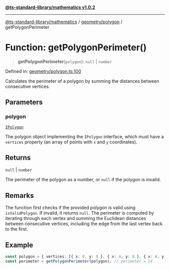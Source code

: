 [**@ts-standard-library/mathematics v1.0.2**](../../../README.md)

***

[@ts-standard-library/mathematics](../../../README.md) / [geometry/polygon](../README.md) / getPolygonPerimeter

# Function: getPolygonPerimeter()

> **getPolygonPerimeter**(`polygon`): `null` \| `number`

Defined in: [geometry/polygon.ts:100](https://github.com/gabaudette/ts-stdlib/blob/4a412e6fb273dc9fcab54b84c05921f52dac4b3f/packages/mathematics/src/geometry/polygon.ts#L100)

Calculates the perimeter of a polygon by summing the distances between consecutive vertices.

## Parameters

### polygon

[`IPolygon`](../interfaces/IPolygon.md)

The polygon object implementing the `IPolygon` interface, which must have a `vertices` property (an array of points with `x` and `y` coordinates).

## Returns

`null` \| `number`

The perimeter of the polygon as a number, or `null` if the polygon is invalid.

## Remarks

The function first checks if the provided polygon is valid using `isValidPolygon`. If invalid, it returns `null`.
The perimeter is computed by iterating through each vertex and summing the Euclidean distances between consecutive vertices, including the edge from the last vertex back to the first.

## Example

```typescript
const polygon = { vertices: [{ x: 0, y: 0 }, { x: 4, y: 0 }, { x: 4, y: 3 }] };
const perimeter = getPolygonPerimeter(polygon); // perimeter = 14
```
